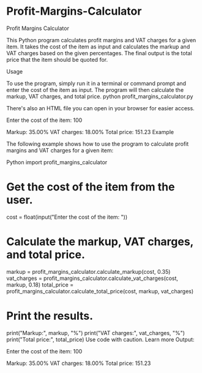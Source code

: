 # Profit-Margins-Calculator


Profit Margins Calculator

This Python program calculates profit margins and VAT charges for a given item. It takes the cost of the item as input and calculates the markup and VAT charges based on the given percentages. The final output is the total price that the item should be quoted for.

Usage

To use the program, simply run it in a terminal or command prompt and enter the cost of the item as input. The program will then calculate the markup, VAT charges, and total price.
python profit_margins_calculator.py

There's also an HTML file you can open in your browser for easier access.

Enter the cost of the item: 100

Markup: 35.00%
VAT charges: 18.00%
Total price: 151.23
Example

The following example shows how to use the program to calculate profit margins and VAT charges for a given item:

Python
import profit_margins_calculator

# Get the cost of the item from the user.
cost = float(input("Enter the cost of the item: "))

# Calculate the markup, VAT charges, and total price.
markup = profit_margins_calculator.calculate_markup(cost, 0.35)
vat_charges = profit_margins_calculator.calculate_vat_charges(cost, markup, 0.18)
total_price = profit_margins_calculator.calculate_total_price(cost, markup, vat_charges)

# Print the results.
print("Markup:", markup, "%")
print("VAT charges:", vat_charges, "%")
print("Total price:", total_price)
Use code with caution. Learn more
Output:

Enter the cost of the item: 100

Markup: 35.00%
VAT charges: 18.00%
Total price: 151.23
